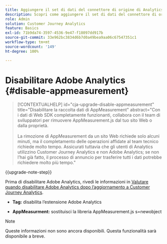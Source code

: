 ```yaml
---
title: Aggiungere il set di dati del connettore di origine di Analytics alla connessione
description: Scopri come aggiungere il set di dati del connettore di origine di Analytics alla connessione
role: Admin
solution: Customer Journey Analytics
feature: Basics
exl-id: 71b9da74-3597-4536-9e47-f18097dd917b
source-git-commit: 33e962bc3834d6b7d0a49bea9aa06c67547351c1
workflow-type: tm+mt
source-wordcount: '149'
ht-degree: 100%

---
```


# Disabilitare Adobe Analytics {#disable-appmeasurement}

<!-- markdownlint-disable MD034 -->

>[!CONTEXTUALHELP]
>id="cja-upgrade-disable-appmeasurement"
>title="Disabilitare la raccolta dati di AppMeasurement"
>abstract="Con i dati di Web SDK completamente funzionanti, collabora con il team di sviluppatori per rimuovere AppMeasurement.js dal tuo sito Web o dalla proprietà.<br><br>La rimozione di AppMeasurement da un sito Web richiede solo alcuni minuti, ma il completamento delle operazioni affidate al team tecnico richiede molto tempo. Assicurati tuttavia che gli utenti di Analytics utilizzino Customer Journey Analytics e non Adobe Analytics; se non l’hai già fatto, il processo di annuncio per trasferire tutti i dati potrebbe richiedere molto più tempo."

<!-- markdownlint-enable MD034 -->

{{upgrade-note-step}}

Prima di disabilitare Adobe Analytics, rivedi le informazioni in [Valutare quando disabilitare Adobe Analytics dopo l’aggiornamento a Customer Journey Analytics](/help/getting-started/cja-upgrade/cja-upgrade-fully-move.md).

* **Tag:** disabilita l’estensione Adobe Analytics

* **AppMeasurment:** sostituisci la libreria AppMeasurement.js s=newobject

>[!NOTE]
>
>Queste informazioni non sono ancora disponibili. Questa funzionalità sarà disponibile a breve.

